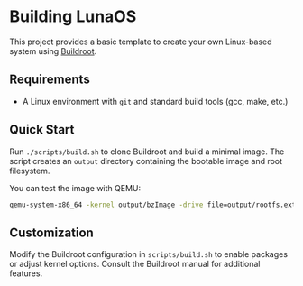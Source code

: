 # Building LunaOS

This project provides a basic template to create your own Linux-based system using [Buildroot](https://buildroot.org/).

## Requirements
- A Linux environment with `git` and standard build tools (gcc, make, etc.)

## Quick Start

Run `./scripts/build.sh` to clone Buildroot and build a minimal image. The script creates an `output` directory containing the bootable image and root filesystem.

You can test the image with QEMU:
```bash
qemu-system-x86_64 -kernel output/bzImage -drive file=output/rootfs.ext2,format=raw,index=0,media=disk -append "root=/dev/sda console=ttyS0" -nographic
```

## Customization

Modify the Buildroot configuration in `scripts/build.sh` to enable packages or adjust kernel options. Consult the Buildroot manual for additional features.
